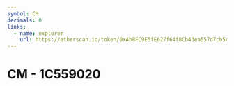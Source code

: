 ```yaml
---
symbol: CM
decimals: 0
links:
  - name: explorer
    url: https://etherscan.io/token/0xAb8FC9E5fE627f64f8Cb43ea557d7cb5A791EF65
---
```


# CM - 1C559020
